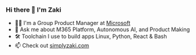 ### Hi there 👋 I'm Zaki

- 👨‍💻 I'm a Group Product Manager at [Microsoft](https://microsoft.com)
- 💬 Ask me about M365 Platform, Autonomous AI, and Product Making
- 🛠️ Toolchain I use to build apps Linux, Python, React & Bash
- 📫 Check out [simplyzaki.com](https://simplyzaki.com)

